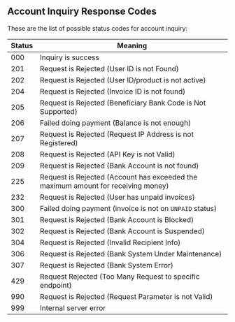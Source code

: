 ## Account Inquiry Response Codes

These are the list of possible status codes for account inquiry:

Status | Meaning
------ | -------
000 | Inquiry is success
201 | Request is Rejected (User ID is not Found)
202 | Request is Rejected (User ID/product is not active)
204 | Request is Rejected (Invoice ID is not found)
205 | Request is Rejected (Beneficiary Bank Code is Not Supported)
206 | Failed doing payment (Balance is not enough)
207 | Request is Rejected (Request IP Address is not Registered)
208 | Request is Rejected (API Key is not Valid)
209 | Request is Rejected (Bank Account is not found)
225 | Request is Rejected (Account has exceeded the maximum amount for receiving money)
232 | Request is Rejected (User has unpaid invoices)
300 | Failed doing payment (invoice is not on `UNPAID` status)
301 | Request is Rejected (Bank Account is Blocked)
302 | Request is Rejected (Bank Account is Suspended)
304 | Request is Rejected (Invalid Recipient Info)
306 | Request is Rejected (Bank System Under Maintenance)
307 | Request is Rejected (Bank System Error)
429 | Request Rejected (Too Many Request to specific endpoint)
990 | Request is Rejected (Request Parameter is not Valid)
999 | Internal server error
